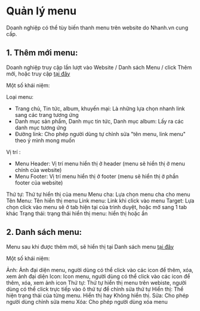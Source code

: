 # Quản lý menu

Doanh nghiệp có thể tùy biến thanh menu trên website do Nhanh.vn cung cấp.

## 1. Thêm mới menu:

Doanh nghiệp truy cập lần lượt vào Website / Danh sách Menu / click Thêm mới, hoặc truy cập [tại đây](https://new.nhanh.vn/website/menu/index?tab=add)

Một số khái niệm:

Loại menu:

- Trang chủ, Tin tức, album, khuyến mại: Là những lựa chọn nhanh link sang các trang tương ứng
- Danh mục sản phẩm, Danh mục tin tức, Danh mục album: Lấy ra các danh mục tương ứng
- Đường link: Cho phép người dùng tự chỉnh sửa "tên menu, link menu"  theo ý mình mong muốn

Vị trí :

- Menu Header: Vị trí menu hiển thị ở header (menu sẽ hiển thị ở menu chính của website)
- Menu Footer: Vị trí menu hiển thị ở footer (menu sẽ hiển thị ở phần footer của website)

Thứ tự: Thứ tự hiển thị của menu
Menu cha: Lựa chọn menu cha cho menu
Tên Menu: Tên hiển thị menu
Link menu: Link khi click vào menu
Target: Lựa chọn click vào menu sẽ ở tab hiện tại của trình duyệt, hoặc mở sang 1 tab khác
Trạng thái: trạng thái hiển thị menu: hiển thị hoặc ẩn

## 2. Danh sách menu: 

Menu sau khi được thêm mới, sẽ hiển thị tại Danh sách menu [tại đây](https://new.nhanh.vn/website/menu/index)

Một số khái niệm:

Ảnh: Ảnh đại diện menu, người dùng có thể click vào các icon để thêm, xóa, xem ảnh đại diện
Icon: Icon menu, người dùng có thể click vào các icon để thêm, xóa, xem ảnh icon
Thứ tự: Thứ tự hiển thị menu trên webiste, người dùng có thể click trực tiếp vào ô thứ tự để chỉnh sửa thứ tự
Hiển thị: Thể hiện trạng thái của từng menu. Hiển thị hay Không hiển thị.
Sửa: Cho phép người dùng chỉnh sửa menu
Xóa: Cho phép người dùng xóa menu
